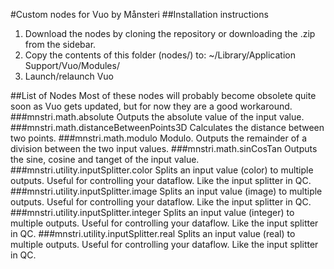 #Custom nodes for Vuo by Månsteri
##Installation instructions
<ol>
<li>Download the nodes by cloning the repository or downloading the .zip from the sidebar.</li>
<li>Copy the contents of this folder (nodes/) to: ~/Library/Application Support/Vuo/Modules/</li>
<li>Launch/relaunch Vuo</li>
</ol>
##List of Nodes
Most of these nodes will probably become obsolete quite soon as Vuo gets updated, but for now they are a good workaround.
###mnstri.math.absolute
Outputs the absolute value of the input value.
###mnstri.math.distanceBetweenPoints3D
Calculates the distance between two points.
###mnstri.math.modulo
Modulo. Outputs the remainder of a division between the two input values.
###mnstri.math.sinCosTan
Outputs the sine, cosine and tanget of the input value.
###mnstri.utility.inputSplitter.color
Splits an input value (color) to multiple outputs. Useful for controlling your dataflow. Like the input splitter in QC.
###mnstri.utility.inputSplitter.image
Splits an input value (image) to multiple outputs. Useful for controlling your dataflow. Like the input splitter in QC.
###mnstri.utility.inputSplitter.integer
Splits an input value (integer) to multiple outputs. Useful for controlling your dataflow. Like the input splitter in QC.
###mnstri.utility.inputSplitter.real
Splits an input value (real) to multiple outputs. Useful for controlling your dataflow. Like the input splitter in QC.
